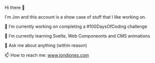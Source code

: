 Hi there 👋

I'm Jon and this account is a show case of stuff that I like working on.

🔭 I’m currently working on completing a #100DaysOfCoding challenge

🌱 I’m currently learning Svelte, Web Componeonts and CMS animations

💬 Ask me about anything (within reason)

📫 How to reach me: www.jondjones.com
